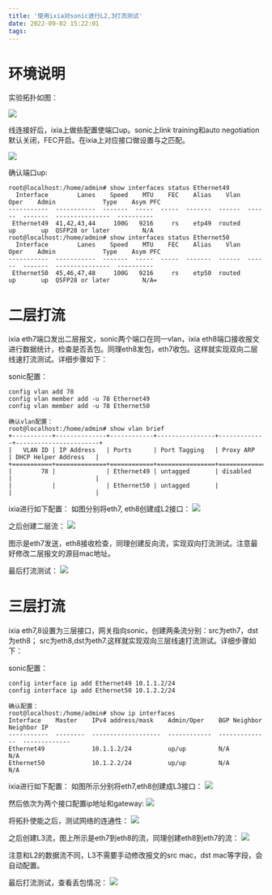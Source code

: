 ```yaml
---
title: '使用ixia对sonic进行L2,3打流测试'
date: 2022-09-02 15:22:01
tags:
---
```


# 环境说明
实验拓扑如图：

![](https://rancho333.github.io/pictures/ixia_sonic_topology.png)
<!--more-->

线连接好后，ixia上做些配置使端口up。sonic上link training和auto negotiation默认关闭，FEC开启。在ixia上对应接口做设置与之匹配。

![](https://rancho333.github.io/pictures/ixia_port_up.png)

确认端口up:
```
root@localhost:/home/admin# show interfaces status Ethernet49
  Interface        Lanes    Speed    MTU    FEC    Alias    Vlan    Oper    Admin             Type    Asym PFC
-----------  -----------  -------  -----  -----  -------  ------  ------  -------  ---------------  ----------
 Ethernet49  41,42,43,44     100G   9216     rs    etp49  routed      up       up  QSFP28 or later         N/A
root@localhost:/home/admin# show interfaces status Ethernet50
  Interface        Lanes    Speed    MTU    FEC    Alias    Vlan    Oper    Admin             Type    Asym PFC
-----------  -----------  -------  -----  -----  -------  ------  ------  -------  ---------------  ----------
 Ethernet50  45,46,47,48     100G   9216     rs    etp50  routed      up       up  QSFP28 or later         N/A=
```

# 二层打流

ixia eth7端口发出二层报文，sonic两个端口在同一vlan，ixia eth8端口接收报文进行数据统计，检查是否丢包。同理eth8发包，eth7收包。这样就实现双向二层线速打流测试。详细步骤如下：

sonic配置：
```
config vlan add 78
config vlan member add -u 78 Ethernet49
config vlan member add -u 78 Ethernet50

确认vlan配置：
root@localhost:/home/admin# show vlan brief 
+-----------+--------------+------------+----------------+-------------+-----------------------+
|   VLAN ID | IP Address   | Ports      | Port Tagging   | Proxy ARP   | DHCP Helper Address   |
+===========+==============+============+================+=============+=======================+
|        78 |              | Ethernet49 | untagged       | disabled    |                       |
|           |              | Ethernet50 | untagged       |             |                       |
```

ixia进行如下配置：
如图分别将eth7, eth8创建成L2接口：
![](https://rancho333.github.io/pictures/ixia_l2_port.png)

之后创建二层流：
![](https://rancho333.github.io/pictures/ixia_l2_traffic.png)

图示是eth7发送，eth8接收检查，同理创建反向流，实现双向打流测试。注意最好修改二层报文的源目mac地址。

最后打流测试：
![](https://rancho333.github.io/pictures/ixia_l2_traffic_loss.png)

# 三层打流

ixia eth7,8设置为三层接口，网关指向sonic，创建两条流分别：src为eth7，dst为eth8； src为eth8,dst为eth7.这样就实现双向三层线速打流测试。详细步骤如下：

sonic配置：
```
config interface ip add Ethernet49 10.1.1.2/24 
config interface ip add Ethernet50 10.1.2.2/24

确认配置：
root@localhost:/home/admin# show ip interfaces 
Interface    Master    IPv4 address/mask    Admin/Oper    BGP Neighbor    Neighbor IP
-----------  --------  -------------------  ------------  --------------  -------------
Ethernet49             10.1.1.2/24          up/up         N/A             N/A
Ethernet50             10.1.2.2/24          up/up         N/A             N/A
```

ixia进行如下配置：
如图所示分别将eth7,eth8创建成L3接口：
![](https://rancho333.github.io/pictures/ixia_l3_port.png)

然后依次为两个接口配置ip地址和gateway:
![](https://rancho333.github.io/pictures/ixia_l3_port_ip.png)

将拓扑使能之后，测试网络的连通性：
![](https://rancho333.github.io/pictures/ixia_l3_port_ping.png)

之后创建L3流，图上所示是eth7到eth8的流，同理创建eth8到eth7的流：
![](https://rancho333.github.io/pictures/ixia_l3_traffic.png)

注意和L2的数据流不同，L3不需要手动修改报文的src mac，dst mac等字段，会自动配置。

最后打流测试，查看丢包情况：
![](https://rancho333.github.io/pictures/ixia_l3_traffic_loss.png)